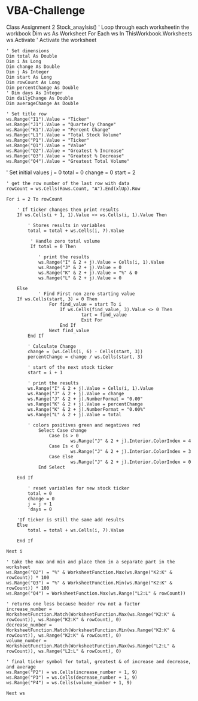 # VBA-Challenge
Class Assignment 2
Stock_anaylsis()
      ' Loop through each worksheetin the workbook
      Dim ws As Worksheet
      For Each ws In ThisWorkbook.Worksheets
      ws.Activate     '   Activate the worksheet
      
    ' Set dimensions
    Dim total As Double
    Dim i As Long
    Dim change As Double
    Dim j As Integer
    Dim start As Long
    Dim rowCount As Long
    Dim percentChange As Double
    ' Dim days As Integer
    Dim dailyChange As Double
    Dim averageChange As Double
    
    ' Set title row
    ws.Range("I1").Value = "Ticker"
    ws.Range("J1").Value = "Quarterly Change"
    ws.Range("K1").Value = "Percent Change"
    ws.Range("L1").Value = "Total Stock Volume"
    ws.Range("P1").Value = "Ticker"
    ws.Range("Q1").Value = "Value"
    ws.Range("Q2").Value = "Greatest % Increase"
    ws.Range("Q3").Value = "Greatest % Decrease"
    ws.Range("Q4").Value = "Greatest Total Volume"

   ' Set initial values
    j = 0
    total = 0
    change = 0
    start = 2

    ' get the row number of the last row with data
    rowCount = ws.Cells(Rows.Count, "A").End(xlUp).Row

    For i = 2 To rowCount
        
        ' If ticker changes then print results
        If ws.Cells(i + 1, 1).Value <> ws.Cells(i, 1).Value Then
        
            ' Stores results in variables
            total = total + ws.Cells(i, 7).Value
            
             ' Handle zero total volume
             If total = 0 Then
                
                ' print the results
                ws.Range("I" & 2 + j).Value = Cells(i, 1).Value
                ws.Range("J" & 2 + j).Value = 0
                ws.Range("K" & 2 + j).Value = "%" & 0
                ws.Range("L" & 2 + j).Value = 0
            
        Else
                ' Find First non zero starting value
        If ws.Cells(start, 3) = 0 Then
                    For find_value = start To i
                        If ws.Cells(find_value, 3).Value <> 0 Then
                                tart = find_value
                                Exit For
                        End If
                    Next find_value
            End If
            
            ' Calculate Change
            change = (ws.Cells(i, 6) - Cells(start, 3))
            percentChange = change / ws.Cells(start, 3)
            
            ' start of the next stock ticker
            start = i + 1
            
            ' print the results
            ws.Range("I" & 2 + j).Value = Cells(i, 1).Value
            ws.Range("J" & 2 + j).Value = change
            ws.Range("J" & 2 + j).NumberFormat = "0.00"
            ws.Range("K" & 2 + j).Value = percentChange
            ws.Range("K" & 2 + j).NumberFormat = "0.00%"
            ws.Range("L" & 2 + j).Value = total
            
            ' colors positives green and negatives red
                Select Case change
                    Case Is > 0
                            ws.Range("J" & 2 + j).Interior.ColorIndex = 4
                    Case Is < 0
                            ws.Range("J" & 2 + j).Interior.ColorIndex = 3
                    Case Else
                            ws.Range("J" & 2 + j).Interior.ColorIndex = 0
                End Select
                     
        End If
         
            ' reset variables for new stock ticker
            total = 0
            change = 0
            j = j + 1
            'days = 0
                
        'If ticker is still the same add results
        Else
            total = total + ws.Cells(i, 7).Value
    
        End If
    
    Next i

    ' take the max and min and place them in a separate part in the worksheet
    ws.Range("Q2") = "%" & WorksheetFunction.Max(ws.Range("K2:K" & rowCount)) * 100
    ws.Range("Q3") = "%" & WorksheetFunction.Min(ws.Range("K2:K" & rowCount)) * 100
    ws.Range("Q4") = WorksheetFunction.Max(ws.Range("L2:L" & rowCount))

    ' returns one less because header row not a factor
    increase_number = WorksheetFunction.Match(WorksheetFunction.Max(ws.Range("K2:K" & rowCount)), ws.Range("K2:K" & rowCount), 0)
    decrease_number = WorksheetFunction.Match(WorksheetFunction.Min(ws.Range("K2:K" & rowCount)), ws.Range("K2:K" & rowCount), 0)
    volume_number = WorksheetFunction.Match(WorksheetFunction.Max(ws.Range("L2:L" & rowCount)), ws.Range("L2:L" & rowCount), 0)

    ' final ticker symbol for total, greatest & of increase and decrease, and average
    ws.Range("P2") = ws.Cells(increase_number + 1, 9)
    ws.Range("P3") = ws.Cells(decrease_number + 1, 9)
    ws.Range("P4") = ws.Cells(volume_number + 1, 9)
        
    Next ws
